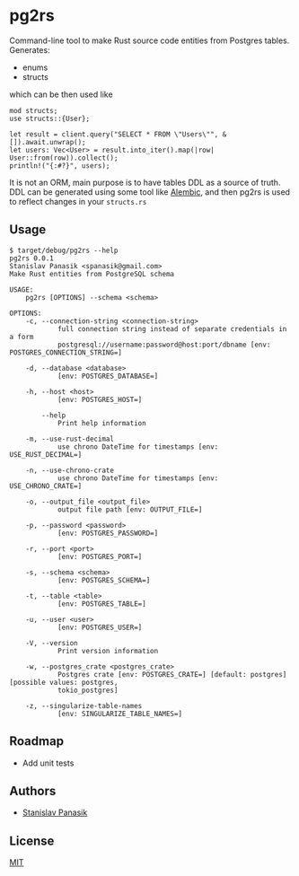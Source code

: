 # pg2rs

Command-line tool to make Rust source code entities from Postgres tables.
Generates: 
 - enums
 - structs

which can be then used like

```
mod structs;
use structs::{User};

let result = client.query("SELECT * FROM \"Users\"", &[]).await.unwrap();
let users: Vec<User> = result.into_iter().map(|row| User::from(row)).collect();
println!("{:#?}", users);
```

It is not an ORM, main purpose is to have tables DDL as a source of truth. DDL can be generated using some tool like [Alembic](https://alembic.sqlalchemy.org/en/latest/), and then pg2rs is used to reflect changes in your `structs.rs`


## Usage

```shell
$ target/debug/pg2rs --help
pg2rs 0.0.1
Stanislav Panasik <spanasik@gmail.com>
Make Rust entities from PostgreSQL schema

USAGE:
    pg2rs [OPTIONS] --schema <schema>

OPTIONS:
    -c, --connection-string <connection-string>
            full connection string instead of separate credentials in a form
            postgresql://username:password@host:port/dbname [env: POSTGRES_CONNECTION_STRING=]

    -d, --database <database>
            [env: POSTGRES_DATABASE=]

    -h, --host <host>
            [env: POSTGRES_HOST=]

        --help
            Print help information

    -m, --use-rust-decimal
            use chrono DateTime for timestamps [env: USE_RUST_DECIMAL=]

    -n, --use-chrono-crate
            use chrono DateTime for timestamps [env: USE_CHRONO_CRATE=]

    -o, --output_file <output_file>
            output file path [env: OUTPUT_FILE=]

    -p, --password <password>
            [env: POSTGRES_PASSWORD=]

    -r, --port <port>
            [env: POSTGRES_PORT=]

    -s, --schema <schema>
            [env: POSTGRES_SCHEMA=]

    -t, --table <table>
            [env: POSTGRES_TABLE=]

    -u, --user <user>
            [env: POSTGRES_USER=]

    -V, --version
            Print version information

    -w, --postgres_crate <postgres_crate>
            Postgres crate [env: POSTGRES_CRATE=] [default: postgres] [possible values: postgres,
            tokio_postgres]

    -z, --singularize-table-names
            [env: SINGULARIZE_TABLE_NAMES=]
```


## Roadmap
- Add unit tests

## Authors
- [Stanislav Panasik](https://www.github.com/spanasik)

## License
[MIT](https://choosealicense.com/licenses/mit/)

